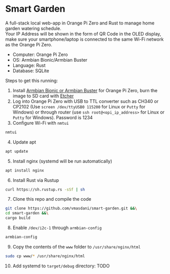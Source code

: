 # Smart Garden  

A full-stack local web-app in Orange Pi Zero and Rust to manage home garden watering schedule.  
Your IP Address will be shown in the form of QR Code in the OLED display, make sure your smartphone/laptop is connected to the same Wi-Fi network as the Orange Pi Zero. 

- Computer: Orange Pi Zero
- OS: Armbian Bionic/Armbian Buster
- Language: Rust
- Database: SQLite

Steps to get this running:
1. Install [Armbian Bionic or Armbian Buster](https://www.armbian.com/orange-pi-zero/) for Orange Pi Zero, burn the image to SD card with [Etcher](https://www.balena.io/etcher/)
2. Log into Orange Pi Zero with USB to TTL converter such as CH340 or CP2102 (Use `screen /dev/ttyUSB0 115200` for Linux or `Putty` for Windows) or through router (use `ssh root@<opi_ip_address>` for Linux or `Putty` for Windows). Password is 1234
3. Configure Wi-Fi with `nmtui`
```sh
nmtui
```
4. Update apt
```sh
apt update
```
5. Install nginx (systemd will be run automatically)
```sh
apt install nginx
```
6. Install Rust via Rustup
```sh
curl https://sh.rustup.rs -sSf | sh
```
7. Clone this repo and compile the code
```sh 
git clone https://github.com/vmasdani/smart-garden.git &&\
cd smart-garden &&\
cargo build
```
8. Enable `/dev/i2c-1` through `armbian-config`
```sh
armbian-config
```
9. Copy the contents of the `www` folder to `/usr/share/nginx/html`
```sh
sudo cp www/* /usr/share/nginx/html
```
10. Add systemd to `target/debug` directory: TODO 
